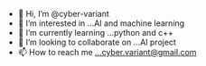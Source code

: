 - 👋 Hi, I’m @cyber-variant
- 👀 I’m interested in ...AI and machine learning
- 🌱 I’m currently learning ...python and c++
- 💞️ I’m looking to collaborate on ...AI project 
- 📫 How to reach me ...cyber.variant@gmail.com

<!---
cyber-variant/cyber-variant is a ✨ special ✨ repository because its `README.md` (this file) appears on your GitHub profile.
You can click the Preview link to take a look at your changes.
--->
